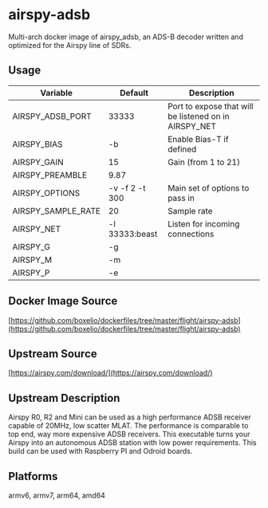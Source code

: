 # airspy-adsb

Multi-arch docker image of airspy_adsb, an ADS-B decoder written and optimized for the Airspy line of SDRs.

## Usage

| Variable | Default | Description |
| -------- | ------- | ----------- |
| AIRSPY_ADSB_PORT | 33333 | Port to expose that will be listened on in AIRSPY_NET |
| AIRSPY_BIAS | -b | Enable Bias-T if defined |
| AIRSPY_GAIN | 15 | Gain (from 1 to 21) |
| AIRSPY_PREAMBLE | 9.87 | |
| AIRSPY_OPTIONS | -v -f 2 -t 300 | Main set of options to pass in |
| AIRSPY_SAMPLE_RATE | 20 | Sample rate |
| AIRSPY_NET | -l 33333:beast | Listen for incoming connections |
| AIRSPY_G | -g | |
| AIRSPY_M | -m | |
| AIRSPY_P | -e | |

## Docker Image Source

[https://github.com/boxelio/dockerfiles/tree/master/flight/airspy-adsb](https://github.com/boxelio/dockerfiles/tree/master/flight/airspy-adsb)

## Upstream Source

[https://airspy.com/download/](https://airspy.com/download/)

## Upstream Description

Airspy R0, R2 and Mini can be used as a high performance ADSB receiver capable of 20MHz, low scatter MLAT. The performance is comparable to top end, way more expensive ADSB receivers. This executable turns your Airspy into an autonomous ADSB station with low power requirements.
This build can be used with Raspberry PI and Odroid boards.

## Platforms

armv6, armv7, arm64, amd64
